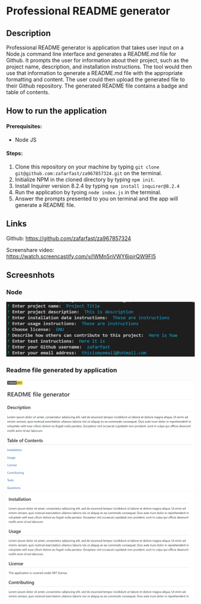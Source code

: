 # Professional README generator

## Description
Professional README generator is application that takes user input on a Node.js command line interface and generates a README.md file for Github. It prompts the user for information about their project, such as the project name, description, and installation instructions. The tool would then use that information to generate a README.md file with the appropriate formatting and content. The user could then upload the generated file to their Github repository. The generated README file contains a badge and table of contents.

## How to run the application

#### Prerequisites:
- Node JS

#### Steps:

1) Clone this repository on your machine by typing `git clone git@github.com:zafarfast/za967857324.git` on the terminal.
2) Initialize NPM in the cloned directory by typing `npm init`. 
3) Install Inquirer version 8.2.4 by typing `npm install inquirer@8.2.4`
4) Run the application by tyoing `node index.js` in the terminal.
5) Answer the prompts presented to you on terminal and the app will generate a README file.

## Links
Github:
https://github.com/zafarfast/za967857324

Screenshare video:
https://watch.screencastify.com/v/lWMn5nVWY6jpjrQW9FI5

## Screesnhots

### Node
![Node](/assets/images/Node_screenshot.jpg)

### Readme file generated by application
![Readme1](/assets/images/readme_screenshot1.jpg)
![Readme](/assets/images/readme_screenshot2.jpg)
